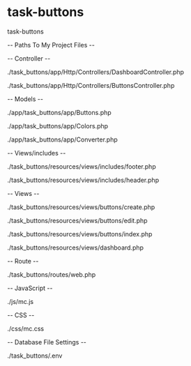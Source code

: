 # task-buttons
task-buttons

-- Paths To My Project Files --

-- Controller --

./task_buttons/app/Http/Controllers/DashboardController.php

./task_buttons/app/Http/Controllers/ButtonsController.php

-- Models --

./app/task_buttons/app/Buttons.php

./app/task_buttons/app/Colors.php

./app/task_buttons/app/Converter.php

-- Views/includes --

./task_buttons/resources/views/includes/footer.php

./task_buttons/resources/views/includes/header.php

-- Views --

./task_buttons/resources/views/buttons/create.php

./task_buttons/resources/views/buttons/edit.php

./task_buttons/resources/views/buttons/index.php

./task_buttons/resources/views/dashboard.php

-- Route --

./task_buttons/routes/web.php

-- JavaScript --

./js/mc.js

-- CSS --

./css/mc.css

-- Database File Settings --

./task_buttons/.env
